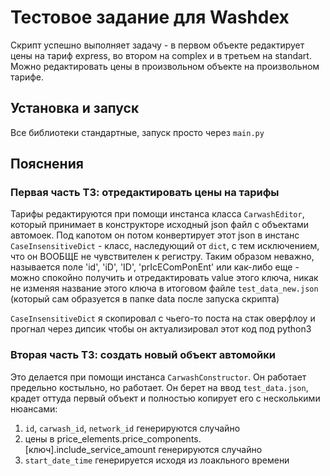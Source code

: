 # Тестовое задание для Washdex

Скрипт успешно выполняет задачу - в первом объекте редактирует цены на тариф express, 
во втором на complex  и в третьем  на standart. Можно редактировать цены в произвольном объекте
на произвольном тарифе.

## Установка и запуск

Все библиотеки стандартные, запуск просто через `main.py`

##  Пояснения
### Первая часть ТЗ: отредактировать цены на тарифы
Тарифы редактируются при помощи инстанса класса `CarwashEditor`, который принимает в конструкторе
исходный json файл с объектами автомоек. Под капотом он потом конвертирует этот json в инстанс
`CaseInsensitiveDict` - класс, наследующий от `dict`, с тем исключением, что он ВООБЩЕ не чувствителен к
регистру. Таким образом неважно, называется поле 'id', 'iD', 'ID', 'prIcEComPonEnt' или как-либо еще - 
можно спокойно получить и отредактировать value этого ключа, никак не изменяя название этого ключа
в итоговом файле `test_data_new.json` (который сам образуется в папке data после запуска скрипта)

`CaseInsensitiveDict` я скопировал с чьего-то поста на стак оверфлоу и прогнал через дипсик чтобы он 
актуализировал этот код под python3

### Вторая часть ТЗ: создать новый объект автомойки
Это делается при помощи инстанса `CarwashConstructor`. Он работает предельно костыльно, но работает.
Он берет на ввод `test_data.json`, крадет оттуда первый объект и полностью копирует его с несколькими нюансами:
1) `id`, `carwash_id`, `network_id` генерируются случайно 
2) цены в price_elements.price_components.[ключ].include_service_amount генерируются случайно
3) `start_date_time` генерируется исходя из лоакльного времени

